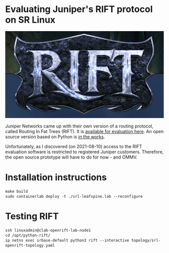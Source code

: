 # Evaluating Juniper's RIFT protocol on SR Linux

![plot](./images/RIFT.PNG)

Juniper Networks came up with their own version of a routing protocol, called Routing In Fat Trees (RIFT). It is [available for evaluation here](https://support.juniper.net/support/downloads/?p=rifteval). An open source version based on Python is [in the works](https://github.com/brunorijsman/rift-python).

Unfortunately, as I discovered (on 2021-08-10) access to the RIFT evaluation software is restricted to registered Juniper customers. Therefore, the open source prototype will have to do for now - and OMMV.

# Installation instructions
```
make build
sudo containerlab deploy -t ./srl-leafspine.lab --reconfigure
```

# Testing RIFT
```
ssh linuxadmin@clab-openrift-lab-node1
cd /opt/python-rift/
ip netns exec srbase-default python3 rift --interactive topology/srl-openrift-topology.yaml
```
